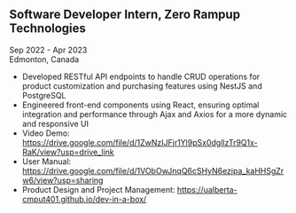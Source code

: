 ## Software Developer Intern, Zero Rampup Technologies
Sep 2022 - Apr 2023 <br>
Edmonton, Canada <br>
- Developed RESTful API endpoints to handle CRUD operations for product customization and purchasing features using NestJS and PostgreSQL <br>
- Engineered front-end components using React, ensuring optimal integration and performance through Ajax and Axios for a more dynamic and responsive UI <br>
- Video Demo: https://drive.google.com/file/d/1ZwNzIJFjr1Yl9pSx0dgllzTr9Q1x-RaK/view?usp=drive_link <br>
- User Manual: https://drive.google.com/file/d/1VObOwJnqQ6cSHyN6ezipa_kaHHSgZrw6/view?usp=sharing <br>
- Product Design and Project Management: https://ualberta-cmput401.github.io/dev-in-a-box/
